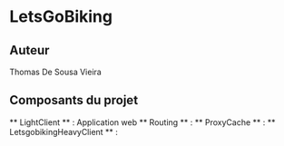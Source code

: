 # LetsGoBiking

## Auteur
Thomas De Sousa Vieira

## Composants du projet

** LightClient ** : Application web 
** Routing ** :
** ProxyCache ** :
** LetsgobikingHeavyClient ** :


